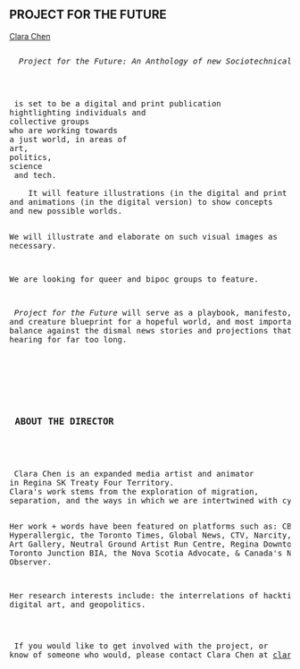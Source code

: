 
<html>


<body>
<div>
<p><h2><strong>PROJECT FOR THE FUTURE</strong></h2></p>

<p> <a href="https://www.cyberspacevoid.xyz">Clara Chen</a> </p>
<pre>
<p> <i> Project for the Future: An Anthology of new Sociotechnical Imaginaries </i> </p>
<article>
<p> is set to be a digital and print publication 
hightlighting individuals and 
collective groups 
who are working towards 
a just world, in areas of 
art, 
politics,
science
 and tech.  
<br>    It will feature illustrations (in the digital and print version)
and animations (in the digital version) to show concepts
and new possible worlds. 

We will illustrate and elaborate on such visual 
images as necessary. 

We are looking for queer and bipoc groups to feature. 

<i> Project for the Future </i>will serve as a playbook, manifesto, and 
creature blueprint for a hopeful world, and most importantly, as
a balance against the dismal news stories and projections that we've been 
hearing for far too long. 
</p>




<p> <h3> <strong>ABOUT THE DIRECTOR</strong> </h3> </p>
<pre> Clara Chen is an expanded media artist and animator 
in Regina SK Treaty Four Territory. 
Clara's work stems from the exploration of migration, 
separation, and the ways in which we are intertwined with cyberspace. 

Her work + words have been featured on platforms such as: CBC, Hyperallergic, the Toronto Times, Global News,
CTV, Narcity, Mackenzie Art Gallery, Neutral Ground Artist Run Centre, Regina Downtown BID, the Toronto Junction BIA, 
the Nova Scotia Advocate, & Canada's National Observer.

Her research interests include: the interrelations of hacktivism, digital art, and geopolitics. 
</pre>
<p> If you would like to get involved with the project, or 
know of someone who would, please contact Clara Chen at <a href="mailto:clarachen@nscad.ca">clarachen@nscad.ca</a> 
</article>
</div>

</body>
</html>
